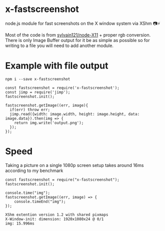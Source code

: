 # x-fastscreenshot
node.js module for fast screenshots on the X window system via XShm 📷⚡

Most of the code is from [sylvain121/node-X11](https://github.com/sylvain121/node-X11) + proper rgb conversion. There is only Image Buffer output for it be as simple as possible so for writing to a file you will need to add another module.



# Example with file output

`npm i --save x-fastscreenshot`

```JS
const fastscreenshot = require('x-fastscreenshot');
const jimp = require('jimp');
fastscreenshot.init();

fastscreenshot.getImage((err, image){
  if(err) throw err;
  jimp.read({width: image.width, height: image.height, data: image.data}).then(img => {
    return img.write('output.png');
  });
});
```

# Speed

Taking a picture on a single 1080p screen setup takes around 16ms according to my benchmark

```JS
const fastscreenshot = require("x-fastscreenshot");
fastscreenshot.init();

console.time("img");
fastscreenshot.getImage((err, image) => {
	console.timeEnd("img");
});
```

```
XShm extention version 1.2 with shared pixmaps
X-Window-init: dimension: 1920x1080x24 @ 0/1
img: 15.996ms
```
